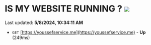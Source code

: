 # IS MY WEBSITE RUNNING ? [![](https://img.shields.io/static/v1?label=Sponsor&message=%E2%9D%A4&logo=GitHub&color=%23fe8e86)](https://github.com/sponsors/<username>)

Last updated: **5/8/2024, 10:34:11 AM**

- `GET` [https://youssefservice.me](https://youssefservice.me) - **Up** (249ms)
